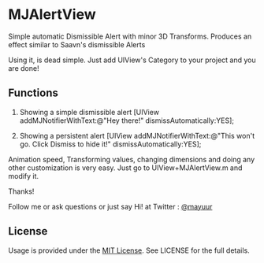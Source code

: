 # MJAlertView
Simple automatic Dismissible Alert with minor 3D Transforms. Produces an effect similar to Saavn's dismissible Alerts

Using it, is dead simple. Just add UIView's Category to your project and you are done!

## Functions

1. Showing a simple dismissible alert 
    [UIView addMJNotifierWithText:@"Hey there!" dismissAutomatically:YES];

2. Showing a persistent alert
   [UIView addMJNotifierWithText:@"This won't go. Click Dismiss to hide it!" dismissAutomatically:YES];

Animation speed, Transforming values, changing dimensions and doing any other customization is very easy. Just go to UIView+MJAlertView.m and modify it. 


Thanks!

Follow me or ask questions or just say Hi! at Twitter : <a href="https://twitter.com/mayuur" target="_blank">@mayuur</a>

## License

Usage is provided under the [MIT License](http://opensource.org/licenses/mit-license.php).  See LICENSE for the full details.
